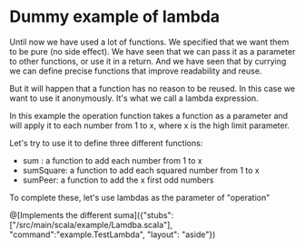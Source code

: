 # Dummy example of lambda

Until now we have used a lot of functions.
We specified that we want them to be pure (no side effect).
We have seen that we can pass it as a parameter to other functions, or use it in a return.
And we have seen that by currying we can define precise functions that improve readability and reuse.

But it will happen that a function has no reason to be reused.
In this case we want to use it anonymously. It's what we call a lambda expression.

In this example the operation function takes a function as a parameter and will apply it to each number from 1 to x, where x is the high limit parameter.

Let's try to use it to define three different functions: 
* sum : a function to add each number from 1 to x
* sumSquare: a function to add each squared number from 1 to x
* sumPeer: a function to add the x first odd numbers

To complete these, let's use lambdas as the parameter of "operation"

@[Implements the different suma]({"stubs":["/src/main/scala/example/Lamdba.scala"], "command":"example.TestLambda", "layout": "aside"})
